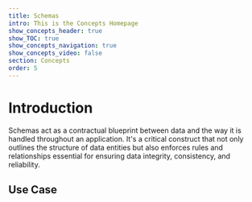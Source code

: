 ```yaml
---
title: Schemas
intro: This is the Concepts Homepage
show_concepts_header: true
show_TOC: true
show_concepts_navigation: true
show_concepts_video: false
section: Concepts
order: 5
---
```


# Introduction
Schemas act as a contractual blueprint between data and the way it is handled throughout an application. It's a critical construct that not only outlines the structure of data entities but also enforces rules and relationships essential for ensuring data integrity, consistency, and reliability.

## Use Case